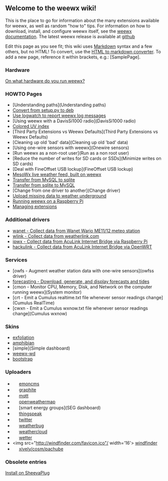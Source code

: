 ## Welcome to the weewx wiki!

This is the place to go for information about the many extensions available for weewx, as well as random "how to" tips. For information on how to download, install, and configure weewx itself, see the [weewx documentation](http://www.weewx.com/docs.html).  The latest weewx release is available at [github](https://github.com/weewx/weewx/releases/latest)

Edit this page as you see fit; this wiki uses [Markdown](https://help.github.com/articles/github-flavored-markdown/) syntax and a few others, but no HTML!  To convert, use the [HTML to markdown converter](http://domchristie.github.io/to-markdown/). To add a new page, reference it within brackets, e.g.: [SamplePage].

### Hardware
[On what hardware do you run weewx?](hardware)

### HOWTO Pages
* [Understanding paths](Understanding paths)
* [Convert from setup.py to deb](How%20to%20convert%20from%20setup.py%20install%20to%20debian%20install)
* [Use logwatch to report weewx log messages](logwatch)
* [Using weewx with a DavisSi1000 radio](DavisSi1000 radio)
* [Colored UV index](Colored%20UV%20index)
* [Third Party Extensions vs Weewx Defaults](Third Party Extensions vs Weewx Defaults)
* [Cleaning up old 'bad' data](Cleaning up old 'bad' data)
* [Using one-wire sensors with weewx](Onewire sensors)
* [Run weewx as a non-root user](Run as a non root user)
* [Reduce the number of writes for SD cards or SSDs](Minimize writes on SD cards)
* [Deal with FineOffset USB lockup](FineOffset USB lockup)
* [MesoWx live weather feed, built on weewx](https://bitbucket.org/lirpa/mesowx)
* [Transfer from MySQL to sqlite](Transfer%20from%20MySQL%20to%20sqlite/)
* [Transfer from sqlite to MySQL](Transfer%20from%20sqlite%20to%20MySQL)
* [Change from one driver to another](Change driver)
* [Upload missing data to weather underground](http://www.weewx.com/wunderfixer/)
* [Running weewx on a Raspberry Pi](Raspberry%20Pi)
* [Managing extensions](extensions)

### Additional drivers
* [wanet - Collect data from Wanet Wario ME11/12 meteo station](https://sourceforge.net/projects/wariome11)
* [wlink - Collect data from weatherlink.com](weatherlink)
* [ipwx - Collect data from AcuLink Internet Bridge via Raspberry Pi](http://nincehelser.com/ipwx/)
* [hackulink - Collect data from AcuLink Internet Bridge via OpenWRT](http://geekfun.com/hackulink/)

### Services
* [owfs - Augment weather station data with one-wire sensors](owfss driver)
* [forecasting - Download, generate, and display forecasts and tides](forecasting)
* [cmon - Monitor CPU, Memory, Disk, and Network on the computer running weewx](System monitor)
* [crt - Emit a Cumulus realtime.txt file whenever sensor readings change](Cumulus RealTime)
* [cwxn - Emit a Cumulus wxnow.txt file whenever sensor readings change](Cumulus wxnow)

### Skins
* [exfoliation](exfoliation)
* [amphibian](amphibian)
* [simple](Simple dashboard)
* [weewx-wd](WEEWX-WD)
* [bootstrap](Bootstrap)

### Uploaders
* <img src="http://emoncms.org/Theme/emoncms-logo.png" width='16'/> [emoncms](emoncms)
* <img src="http://graphite.readthedocs.org/favicon.ico" width='16'/> [graphite](https://github.com/ampledata/weewx_graphite)
* <img src="http://mqtt.org/favicon.ico" width='16'/> [mqtt](mqtt)
* <img src="http://openweathermap.org/themes/demo/assets/vendor/owm/images/OWM_logo32_32.png" width='16'/> [openweathermap](openweathermap)
* <img src="http://smartenergygroups.com/favicon.ico" width='16'/> [smart energy groups](SEG dashboard)
* <img src="http://thingspeak.com/favicon.ico" width='16'/> [thingspeak](thingspeak)
* <img src="http://twitter.com/favicon.ico" width='16'/> [twitter](twitter)
* <img src="http://weatherbug.com/favicon.ico" width='16'/> [weatherbug](weatherbug)
* <img src="http://weathercloud.net/favicon.ico" width='16'/> [weathercloud](weathercloud)
* <img src="http://wetter.com/favicon.ico" width='16'/> [wetter](wetter)
* <img src="http://windfinder.com/favicon.ico"/ width='16'> [windfinder](windfinder)
* <img src="http://xively.com/favicon.ico" width='16'/> [xively/cosm/pachube](cosm)

### Obsolete entries

[Install on SheevaPlug](Notes%20on%20porting%20weewx%20to%20the%20SheevaPlug)

